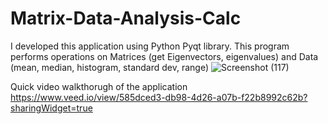 # Matrix-Data-Analysis-Calc

I developed this application using Python Pyqt library. This program performs operations on Matrices (get Eigenvectors, eigenvalues) and Data (mean, median, histogram,
standard dev, range)
![Screenshot (117)](https://user-images.githubusercontent.com/105600225/233790512-f1fab5b0-b4db-45d9-931b-25ae57a95e36.png)

Quick video walkthorugh of the application https://www.veed.io/view/585dced3-db98-4d26-a07b-f22b8992c62b?sharingWidget=true 



